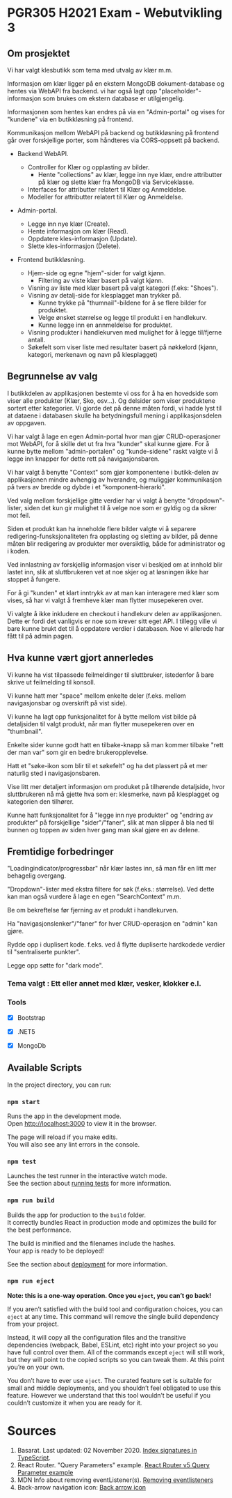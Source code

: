 # PGR305 H2021 Exam - Webutvikling 3

## Om prosjektet

Vi har valgt klesbutikk som tema med utvalg av klær m.m. 

Informasjon om klær ligger på en ekstern MongoDB dokument-database og hentes via WebAPI fra backend.
vi har også lagt opp "placeholder"-informasjon som brukes om ekstern database er utilgjengelig.

Informasjonen som hentes kan endres på via en "Admin-portal" og vises for "kundene" via en butikkløsning på frontend.

Kommunikasjon mellom WebAPI på backend og butikkløsning på frontend går over forskjellige porter, som håndteres via CORS-oppsett på backend.


- Backend WebAPI.
  - Controller for Klær og opplasting av bilder.
    - Hente "collections" av klær, legge inn nye klær, endre attributter på klær og slette klær fra MongoDB via Serviceklasse.
  - Interfaces for attributter relatert til Klær og Anmeldelse.
  - Modeller for attributter relatert til Klær og Anmeldelse.


- Admin-portal.
  - Legge inn nye klær (Create).
  - Hente informasjon om klær (Read).
  - Oppdatere kles-informasjon (Update).
  - Slette kles-informasjon (Delete).


- Frontend butikkløsning.
  - Hjem-side og egne "hjem"-sider for valgt kjønn.
    - Filtering av viste klær basert på valgt kjønn.
  - Visning av liste med klær basert på valgt kategori (f.eks: "Shoes").
  - Visning av detalj-side for klesplagget man trykker på.
    - Kunne trykke på "thumnail"-bildene for å se flere bilder for produktet.
    - Velge ønsket størrelse og legge til produkt i en handlekurv.
    - Kunne legge inn en annmeldelse for produktet.
  - Visning produkter i handlekurven med mulighet for å legge til/fjerne antall.
  - Søkefelt som viser liste med resultater basert på nøkkelord (kjønn, kategori, merkenavn og navn på klesplagget) 


## Begrunnelse av valg

I butikkdelen av applikasjonen bestemte vi oss for å ha en hovedside som viser alle produkter (Klær, Sko, osv...).
Og delsider som viser produktene sortert etter kategorier. Vi gjorde det på denne måten fordi, vi hadde lyst til at dataene i databasen
skulle ha betydningsfull mening i applikasjonsdelen av oppgaven.

Vi har valgt å lage en egen Admin-portal hvor man gjør CRUD-operasjoner mot WebAPI, for å skille det ut fra hva "kunder" skal kunne gjøre.
For å kunne bytte mellom "admin-portalen" og "kunde-sidene" raskt valgte vi å legge inn knapper for dette rett på navigasjonsbaren.

Vi har valgt å benytte "Context" som gjør komponentene i butikk-delen av applikasjonen mindre avhengig av hverandre, og muliggjør kommunikasjon på tvers av bredde og dybde i et "komponent-hierarki".

Ved valg mellom forskjellige gitte verdier har vi valgt å benytte "dropdown"-lister, siden det kun gir mulighet til å velge noe som er gyldig og da sikrer mot feil.

Siden et produkt kan ha inneholde flere bilder valgte vi å separere redigering-funsksjonaliteten fra opplasting og sletting av bilder,
på denne måten blir redigering av produkter mer oversiktlig, både for administrator og i koden.

Ved innlastning av forskjellig informasjon viser vi beskjed om at innhold blir lastet inn, slik at sluttbrukeren vet at noe skjer og at løsningen ikke har stoppet å fungere.

For å gi "kunden" et klart inntrykk av at man kan interagere med klær som vises, så har vi valgt å fremheve klær man flytter musepekeren over. 

Vi valgte å ikke inkludere en checkout i handlekurv delen av applikasjonen. Dette er fordi det vanligvis er noe som krever sitt eget API.
I tillegg ville vi bare kunne brukt det til å oppdatere verdier i databasen. Noe vi allerede har fått til på admin pagen.


## Hva kunne vært gjort annerledes
 
Vi kunne ha vist tilpassede feilmeldinger til sluttbruker, istedenfor å bare skrive ut feilmelding til konsoll.  

Vi kunne hatt mer "space" mellom enkelte deler (f.eks. mellom navigasjonsbar og overskrift på vist side).

Vi kunne ha lagt opp funksjonalitet for å bytte mellom vist bilde på detaljsiden til valgt produkt, når man flytter musepekeren over en "thumbnail".

Enkelte sider kunne godt hatt en tilbake-knapp så man kommer tilbake "rett der man var" som gir en bedre brukeropplevelse.

Hatt et "søke-ikon som blir til et søkefelt" og ha det plassert på et mer naturlig sted i navigasjonsbaren.

Vise litt mer detaljert informasjon om produket på tilhørende detaljside, hvor sluttbrukeren nå må gjette hva som er: klesmerke, navn på klesplagget og kategorien den tilhører. 

Kunne hatt funksjonalitet for å "legge inn nye produkter" og "endring av produkter" på forskjellige "sider"/"faner", slik at man slipper å bla ned til bunnen og toppen av siden hver gang man skal gjøre en av delene.


## Fremtidige forbedringer

"Loadingindicator/progressbar" når klær lastes inn, så man får en litt mer behagelig overgang.

"Dropdown"-lister med ekstra filtere for søk (f.eks.: størrelse). Ved dette kan man også vurdere å lage en egen "SearchContext" m.m.

Be om bekreftelse før fjerning av et produkt i handlekurven.

Ha "navigasjonslenker"/"faner" for hver CRUD-operasjon en "admin" kan gjøre.

Rydde opp i duplisert kode. f.eks. ved å flytte dupliserte hardkodede verdier til "sentraliserte punkter".

Legge opp søtte for "dark mode".


### Tema valgt : Ett eller annet med klær, vesker, klokker e.l.

### Tools

* [x] Bootstrap
* [x] .NET5
* [x] MongoDb


## Available Scripts

In the project directory, you can run:

### `npm start`

Runs the app in the development mode.\
Open [http://localhost:3000](http://localhost:3000) to view it in the browser.

The page will reload if you make edits.\
You will also see any lint errors in the console.

### `npm test`

Launches the test runner in the interactive watch mode.\
See the section about [running tests](https://facebook.github.io/create-react-app/docs/running-tests) for more
information.

### `npm run build`

Builds the app for production to the `build` folder.\
It correctly bundles React in production mode and optimizes the build for the best performance.

The build is minified and the filenames include the hashes.\
Your app is ready to be deployed!

See the section about [deployment](https://facebook.github.io/create-react-app/docs/deployment) for more information.

### `npm run eject`

**Note: this is a one-way operation. Once you `eject`, you can’t go back!**

If you aren’t satisfied with the build tool and configuration choices, you can `eject` at any time. This command will
remove the single build dependency from your project.

Instead, it will copy all the configuration files and the transitive dependencies (webpack, Babel, ESLint, etc) right
into your project so you have full control over them. All of the commands except `eject` will still work, but they will
point to the copied scripts so you can tweak them. At this point you’re on your own.

You don’t have to ever use `eject`. The curated feature set is suitable for small and middle deployments, and you
shouldn’t feel obligated to use this feature. However we understand that this tool wouldn’t be useful if you couldn’t
customize it when you are ready for it.

# Sources
1. Basarat. Last updated: 02 November 2020. [Index signatures in TypeScript](https://basarat.gitbook.io/typescript/type-system/index-signatures).
2. React Router. "Query Parameters" example. [React Router v5 Query Parameter example](https://v5.reactrouter.com/web/example/query-parameters)
3. MDN Info about removing eventListener(s). [Removing eventlisteners](https://developer.mozilla.org/en-US/docs/Web/API/EventTarget/removeEventListener)
4. Back-arrow navigation icon: [Back arrow icon](https://www.flaticon.com/premium-icon/left_2722991?term=arrow%20left&page=1&position=5&page=1&position=5&related_id=2722991&origin=search)
